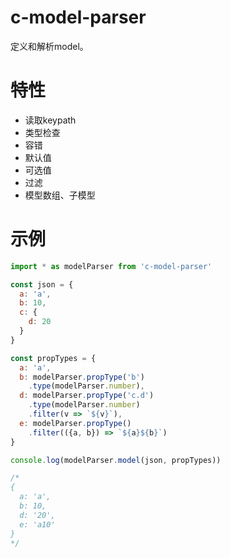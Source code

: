 # c-model-parser
定义和解析model。

# 特性
* 读取keypath
* 类型检查
* 容错
* 默认值
* 可选值
* 过滤
* 模型数组、子模型

# 示例
```javascript
import * as modelParser from 'c-model-parser'

const json = {
  a: 'a',
  b: 10,
  c: {
    d: 20
  }
}

const propTypes = {
  a: 'a',
  b: modelParser.propType('b')
    .type(modelParser.number),
  d: modelParser.propType('c.d')
    .type(modelParser.number)
    .filter(v => `${v}`),
  e: modelParser.propType()
    .filter(({a, b}) => `${a}${b}`)
}

console.log(modelParser.model(json, propTypes))

/*
{
  a: 'a',
  b: 10,
  d: '20',
  e: 'a10'
}
*/
```
